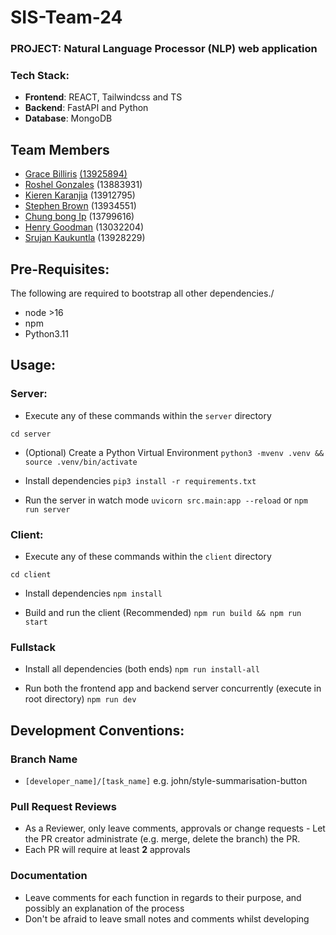 # SIS-Team-24

### PROJECT: Natural Language Processor (NLP) web application
### Tech Stack:
* **Frontend**: REACT, Tailwindcss and TS
* **Backend**: FastAPI and Python
* **Database**: MongoDB

## Team Members
* [Grace Billiris](https://www.linkedin.com/in/grace-billiris/) [(13925894)](https://github.com/gracebilliris)
* [Roshel Gonzales](https://www.linkedin.com/in/roshelgonzales/) (13883931)
* [Kieren Karanjia]() (13912795)
* [Stephen Brown](https://github.com/SSBdevelopment) (13934551)
* [Chung bong Ip]() (13799616)
* [Henry Goodman](https://github.com/henrygoodman) (13032204)
* [Srujan Kaukuntla](https://github.com/srujankarthik) (13928229)

## Pre-Requisites:

The following are required to bootstrap all other dependencies./

- node >16
- npm
- Python3.11

## Usage:

### Server:

- Execute any of these commands within the `server` directory

`cd server`

- (Optional) Create a Python Virtual Environment
  `python3 -mvenv .venv && source .venv/bin/activate`

- Install dependencies
  `pip3 install -r requirements.txt`

- Run the server in watch mode
  `uvicorn src.main:app --reload` or `npm run server`

### Client:

- Execute any of these commands within the `client` directory

`cd client`

- Install dependencies
  `npm install`

- Build and run the client (Recommended)
  `npm run build && npm run start`

### Fullstack

- Install all dependencies (both ends)
  `npm run install-all`

- Run both the frontend app and backend server concurrently (execute in root directory)
  `npm run dev`

## Development Conventions:

### Branch Name

* `[developer_name]/[task_name]` e.g. john/style-summarisation-button

### Pull Request Reviews

* As a Reviewer, only leave comments, approvals or change requests - Let the PR creator administrate (e.g. merge, delete the branch) the PR.
* Each PR will require at least **2** approvals

### Documentation

* Leave comments for each function in regards to their purpose, and possibly an explanation of the process
* Don't be afraid to leave small notes and comments whilst developing
